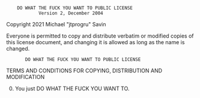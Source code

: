        DO WHAT THE FUCK YOU WANT TO PUBLIC LICENSE
                Version 2, December 2004

Copyright 2021 Michael "jtprogru" Savin

Everyone is permitted to copy and distribute verbatim or modified
copies of this license document, and changing it is allowed as long
as the name is changed.

           DO WHAT THE FUCK YOU WANT TO PUBLIC LICENSE
  TERMS AND CONDITIONS FOR COPYING, DISTRIBUTION AND MODIFICATION

 0. You just DO WHAT THE FUCK YOU WANT TO.
